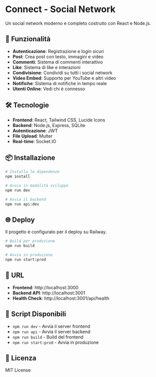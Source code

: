 # Connect - Social Network

Un social network moderno e completo costruito con React e Node.js.

## 🚀 Funzionalità

- **Autenticazione**: Registrazione e login sicuri
- **Post**: Crea post con testo, immagini e video
- **Commenti**: Sistema di commenti interattivo
- **Like**: Sistema di like e interazioni
- **Condivisione**: Condividi su tutti i social network
- **Video Embed**: Supporto per YouTube e altri video
- **Notifiche**: Sistema di notifiche in tempo reale
- **Utenti Online**: Vedi chi è connesso

## 🛠️ Tecnologie

- **Frontend**: React, Tailwind CSS, Lucide Icons
- **Backend**: Node.js, Express, SQLite
- **Autenticazione**: JWT
- **File Upload**: Multer
- **Real-time**: Socket.IO

## 📦 Installazione

```bash
# Installa le dipendenze
npm install

# Avvia in modalità sviluppo
npm run dev

# Avvia il backend
npm run api:dev
```

## 🌐 Deploy

Il progetto è configurato per il deploy su Railway.

```bash
# Build per produzione
npm run build

# Avvia in produzione
npm run start:prod
```

## 📱 URL

- **Frontend**: http://localhost:3000
- **Backend API**: http://localhost:3001
- **Health Check**: http://localhost:3001/api/health

## 🔧 Script Disponibili

- `npm run dev` - Avvia il server frontend
- `npm run api` - Avvia il server backend
- `npm run build` - Build del frontend
- `npm run start:prod` - Avvia in produzione

## 📄 Licenza

MIT License
